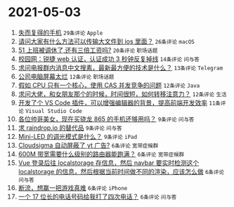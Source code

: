 # 2021-05-03

1. [失而复得的手机](https://www.v2ex.com/t/774698) `29条评论` `Apple`
1. [请问大家有什么方法可以传输大文件到 ios 里面？](https://www.v2ex.com/t/774707) `26条评论` `macOS`
1. [51 上班被调休了,还有三倍工资吗?](https://www.v2ex.com/t/774721) `20条评论` `职场话题`
1. [校园网：锐捷 web 认证，认证成功 3 秒钟反复掉线](https://www.v2ex.com/t/774703) `14条评论` `问与答`
1. [求问电报群内消息中文搜素，最新最方便的技术是什么？](https://www.v2ex.com/t/774704) `13条评论` `Telegram`
1. [公司电脑屏幕太烂](https://www.v2ex.com/t/774733) `12条评论` `职场话题`
1. [假如 CPU 只有一个核心，使用 CAS 并发竞争的问题](https://www.v2ex.com/t/774722) `12条评论` `Java`
1. [求问大佬，和女朋友那个的时候，时间很短，如何转移注意力？](https://www.v2ex.com/t/774730) `12条评论` `生活`
1. [开发了个 VS Code 插件，可以增强编辑器的背景，提高前端开发效率](https://www.v2ex.com/t/774735) `11条评论` `Visual Studio Code`
1. [各位帅哥美女，现在买骁龙 865 的手机还够用吗？](https://www.v2ex.com/t/774754) `9条评论` `问与答`
1. [求 raindrop.io 的替代品](https://www.v2ex.com/t/774746) `9条评论` `问与答`
1. [Mini-LED 的调光模式是什么？](https://www.v2ex.com/t/774700) `9条评论` `iPad`
1. [Cloudsigma 自动屏蔽了 yt 广告?](https://www.v2ex.com/t/774751) `6条评论` `宽带症候群`
1. [600M 带宽需要什么级别的路由器能跑满？](https://www.v2ex.com/t/774736) `6条评论` `宽带症候群`
1. [Vue 登录后往 localstorage 存信息，然后 navbar 要实时检测这个 localstorage 的信息，然后根据当前时间做不同的渲染，应该怎么做](https://www.v2ex.com/t/774719) `6条评论` `问与答`
1. [断流，想赢一把游戏真难](https://www.v2ex.com/t/774712) `6条评论` `iPhone`
1. [一个 17 位长的电话号码给我打了四次电话？](https://www.v2ex.com/t/774705) `6条评论` `问与答`
